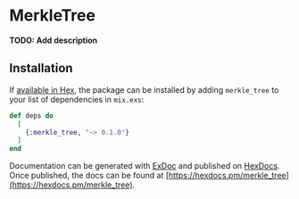 # MerkleTree

**TODO: Add description**

## Installation

If [available in Hex](https://hex.pm/docs/publish), the package can be installed
by adding `merkle_tree` to your list of dependencies in `mix.exs`:

```elixir
def deps do
  [
    {:merkle_tree, "~> 0.1.0"}
  ]
end
```

Documentation can be generated with [ExDoc](https://github.com/elixir-lang/ex_doc)
and published on [HexDocs](https://hexdocs.pm). Once published, the docs can
be found at [https://hexdocs.pm/merkle_tree](https://hexdocs.pm/merkle_tree).

